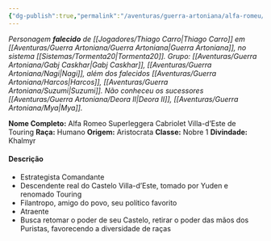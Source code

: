```yaml
---
{"dg-publish":true,"permalink":"/aventuras/guerra-artoniana/alfa-romeu/"}
---
```


*Personagem **falecido** de [[Jogadores/Thiago Carro\|Thiago Carro]] em [[Aventuras/Guerra Artoniana/Guerra Artoniana\|Guerra Artoniana]], no sistema [[Sistemas/Tormenta20\|Tormenta20]].*
*Grupo:  [[Aventuras/Guerra Artoniana/Gabj Caskhar\|Gabj Caskhar]], [[Aventuras/Guerra Artoniana/Nagi\|Nagi]], além dos falecidos [[Aventuras/Guerra Artoniana/Harcos\|Harcos]], [[Aventuras/Guerra Artoniana/Suzumi\|Suzumi]].
Não conheceu os sucessores [[Aventuras/Guerra Artoniana/Deora II\|Deora II]], [[Aventuras/Guerra Artoniana/Mya\|Mya]].*

**Nome Completo:** Alfa Romeo Superleggera Cabriolet Villa-d’Este de Touring
**Raça:** Humano
**Origem:** Aristocrata
**Classe:** Nobre 1
**Divindade:** Khalmyr
#### Descrição
- Estrategista Comandante 
- Descendente real do Castelo Villa-d’Este, tomado por Yuden e renomado Touring
- Filantropo, amigo do povo, seu político favorito
- Atraente
- Busca retomar o poder de seu Castelo, retirar o poder das mãos dos Puristas, favorecendo a diversidade de raças